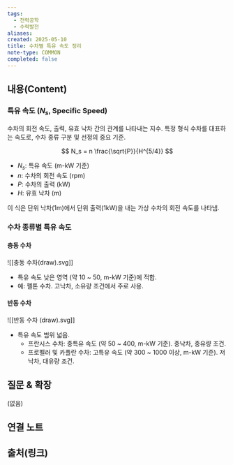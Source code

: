 ```yaml
---
tags:
  - 전력공학
  - 수력발전
aliases: 
created: 2025-05-10
title: 수차별 특유 속도 정리
note-type: COMMON
completed: false
---
```


## 내용(Content)
### 특유 속도 ($N_s$, Specific Speed)
수차의 회전 속도, 출력, 유효 낙차 간의 관계를 나타내는 지수. 특정 형식 수차를 대표하는 속도로, 수차 종류 구분 및 선정의 중요 기준.

$$
N_s = n \frac{\sqrt{P}}{H^{5/4}}
$$
- $N_s$: 특유 속도 (m-kW 기준)
- $n$: 수차의 회전 속도 (rpm)
- $P$: 수차의 출력 (kW)
- $H$: 유효 낙차 (m)

이 식은 단위 낙차(1m)에서 단위 출력(1kW)을 내는 가상 수차의 회전 속도를 나타냄.

### 수차 종류별 특유 속도
#### 충동 수차
![[충동 수차(draw).svg]]
- 특유 속도 낮은 영역 (약 10 ~ 50, m-kW 기준)에 적합.
- 예: 펠톤 수차. 고낙차, 소유량 조건에서 주로 사용.

#### 반동 수차
![[반동 수차 (draw).svg]]
- 특유 속도 범위 넓음.
    - 프란시스 수차: 중특유 속도 (약 50 ~ 400, m-kW 기준). 중낙차, 중유량 조건.
    - 프로펠러 및 카플란 수차: 고특유 속도 (약 300 ~ 1000 이상, m-kW 기준). 저낙차, 대유량 조건.



## 질문 & 확장

(없음)

## 연결 노트

## 출처(링크)

